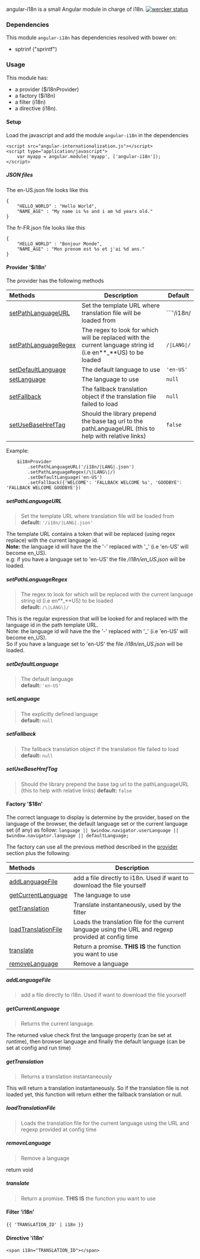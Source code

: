 angular-i18n is a small Angular module in charge of i18n.
[![wercker status](https://app.wercker.com/status/4c29fbca7d6e75236843bdb3752f2273/m "wercker status")](https://app.wercker.com/project/bykey/4c29fbca7d6e75236843bdb3752f2273)


### Dependencies

This module ```angular-i18n``` has dependencies resolved with bower on:
* sptrinf ("sprintf")

### Usage

This module has:
* a provider ($i18nProvider) 
* a factory ($i18n) 
* a filter (i18n)
* a directive (i18n).

#### Setup

Load the javascript and add the module ```angular-i18n``` in the dependencies  
```
<script src="angular-internationalization.js"></script>
<script type="application/javascript">
	var myapp = angular.module('myapp', ['angular-i18n']);
</script>
```  

##### JSON files  
The en-US.json file looks like this  
```
{
    "HELLO_WORLD" : "Hello World",
    "NAME_AGE" : "My name is %s and i am %d years old."
}
```

The fr-FR.json file looks like this
```
{
    "HELLO_WORLD" : "Bonjour Monde",
    "NAME_AGE" : "Mon prenom est %s et j'ai %d ans."
}
```

#### Provider '$i18n'
The provider has the following methods

| Methods | Description | Default |
| :-------| ----------- | ------- |
| [setPathLanguageURL](#setpathlanguageurl) | Set the template URL where translation file will be loaded from | ```'/i18n/|LANG|.json'``` |
| [setPathLanguageRegex](#setpathlanguageregex) | The regex to look for which will be replaced with the current language string id (i.e en**_**US) to be loaded | ```/\|LANG\|/``` |
| [setDefaultLanguage](#setdefaultlanguage) | The default language to use | ```'en-US'``` |       
| [setLanguage](#setlanguage) | The language to use | ```null``` |       
| [setFallback](#setfallback) | The fallback translation object if the translation file failed to load | ```null``` |  
| [setUseBaseHrefTag](#setusebasehreftag) | Should the library prepend the base tag url to the pathLanguageURL (this to help with relative links) | ```false``` |  

Example:  
```
    $i18nProvider
    	.setPathLanguageURL('/i18n/|LANG|.json')
        .setPathLanguageRegex(/\|LANG\|/)
        .setDefaultLanguage('en-US')
        .setFallback({'WELCOME': 'FALLBACK WELCOME %s', 'GOODBYE': 'FALLBACK WELCOME GOODBYE'})
```  

##### setPathLanguageURL  
> Set the template URL where translation file will be loaded from  
**default:** ```'/i18n/|LANG|.json'```  

The template URL contains a token that will be replaced (using regex replace) with the current language id.  
**Note:** the language id will have the the '-' replaced with '_' (i.e 'en-US' will become en_US).  
e.g: if you have a language set to 'en-US' the file */i18n/en_US.json* will be loaded.

##### setPathLanguageRegex
> The regex to look for which will be replaced with the current language string id (i.e en**_**US) to be loaded  
**default:** ```/\|LANG\|/```  

This is the regular expression that will be looked for and replaced with the language id in the path template URL.  
Note: the language id will have the the '-' replaced with '_' (i.e 'en-US' will become en_US).  
So if you have a language set to 'en-US' the file */i18n/en_US.json* will be loaded.

##### setDefaultLanguage
> The default language  
**default:** ```'en-US'```

##### setLanguage
> The explicitly defined language  
**default:** ```null```

##### setFallback
> The fallback translation object if the translation file failed to load  
**default:** ```null```

##### setUseBaseHrefTag
> Should the library prepend the base tag url to the pathLanguageURL (this to help with relative links) 
**default:** ```false```

#### Factory '$18n'  
The correct language to display is determine by the provider, based on the language of the browser, the default language set or the current language set (if any) as follow:  ```language || $window.navigator.userLanguage || $window.navigator.language || defaultLanguage;```  

The factory can use all the previous method described in the [provider](#provider-i18n) section plus the following:

| Methods | Description |    
| :-------| ----------- |    
| [addLanguageFile](#addlanguagefile) | add a file directly to i18n. Used if want to download the file yourself |
| [getCurrentLanguage](#getcurrentlanguage) | The language to use |      
| [getTranslation](#gettranslation) | Translate instantaneously, used by the filter |            
| [loadTranslationFile](#loadtranslationfile) | Loads the translation file for the current language using the URL and regexp provided at config time |      
| [translate](#translate) | Return a promise. **THIS IS** the function you want to use |  
| [removeLanguage](#removelanguage) | Remove a language |  

##### addLanguageFile
> add a file directly to i18n. Used if want to download the file yourself 

##### getCurrentLanguage
> Returns the current language.  

The returned value check first the language property (can be set at runtime), then browser language and finally the default language (can be set at config and run time)

##### getTranslation
> Returns a translation instantaneously  

This will return a translation instantaneously. So if the translation file is not loaded yet, this function will return either the fallback translation or null.

##### loadTranslationFile
> Loads the translation file for the current language using the URL and regexp provided at config time 

##### removeLanguage
> Remove a language 

return void

##### translate
> Return a promise. **THIS IS** the function you want to use 

#### Filter 'i18n'
```
{{ 'TRANSLATION_ID' | i18n }}  
```

#### Directive 'i18n'
```
<span i18n="TRANSLATION_ID"></span>
```
